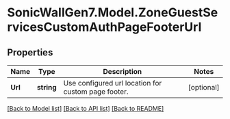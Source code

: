 # SonicWallGen7.Model.ZoneGuestServicesCustomAuthPageFooterUrl

## Properties

Name | Type | Description | Notes
------------ | ------------- | ------------- | -------------
**Url** | **string** | Use configured url location for custom page footer. | [optional] 

[[Back to Model list]](../README.md#documentation-for-models) [[Back to API list]](../README.md#documentation-for-api-endpoints) [[Back to README]](../README.md)

